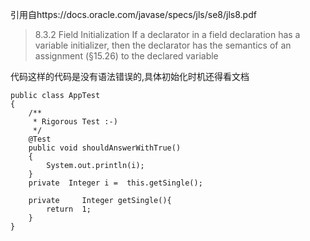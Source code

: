 引用自https://docs.oracle.com/javase/specs/jls/se8/jls8.pdf

> 8.3.2 Field Initialization
If a declarator in a field declaration has a variable initializer, then the declarator
has the semantics of an assignment (§15.26) to the declared variable

代码这样的代码是没有语法错误的,具体初始化时机还得看文档
```
public class AppTest 
{
    /**
     * Rigorous Test :-)
     */
    @Test
    public void shouldAnswerWithTrue()
    {
        System.out.println(i);
    }
    private  Integer i =  this.getSingle();

    private     Integer getSingle(){
        return  1;
    }
}
```
